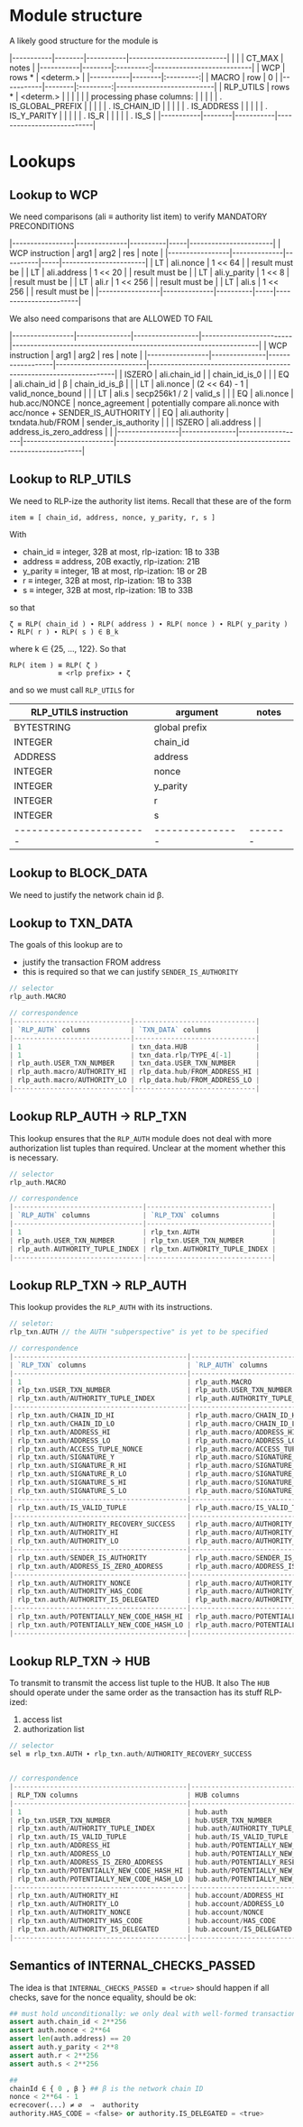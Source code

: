 # Module structure

A likely good structure for the module is

|-----------|--------|-----------|---------------------------|
|           |        |   CT_MAX  | notes                     |
|-----------|--------|:---------:|---------------------------|
| WCP       | rows * | <determ.> |
|-----------|--------|:---------:|
| MACRO     | row    |     0     |
|-----------|--------|:---------:|---------------------------|
| RLP_UTILS | rows * | <determ.> |                           |
|           |        |           | processing phase columns: |
|           |        |           | .   IS_GLOBAL_PREFIX      |
|           |        |           | .   IS_CHAIN_ID           |
|           |        |           | .   IS_ADDRESS            |
|           |        |           | .   IS_Y_PARITY           |
|           |        |           | .   IS_R                  |
|           |        |           | .   IS_S                  |
|-----------|--------|-----------|---------------------------|

# Lookups

## Lookup to WCP

We need comparisons (ali ≡ authority list item) to verify MANDATORY PRECONDITIONS

|-----------------|--------------|----------|-----|-----------------------|
| WCP instruction | arg1         | arg2     | res | note                  |
|-----------------|--------------|----------|-----|-----------------------|
| LT              | ali.nonce    | 1 << 64  |     | result must be <true> |
| LT              | ali.address  | 1 << 20  |     | result must be <true> |
| LT              | ali.y_parity | 1 << 8   |     | result must be <true> |
| LT              | ali.r        | 1 << 256 |     | result must be <true> |
| LT              | ali.s        | 1 << 256 |     | result must be <true> |
|-----------------|--------------|----------|-----|-----------------------|


We also need comparisons that are ALLOWED TO FAIL

|-----------------|---------------|------------------|-------------------------|--------------------------------------------------------------------|
| WCP instruction | arg1          | arg2             | res                     | note                                                               |
|-----------------|---------------|------------------|-------------------------|--------------------------------------------------------------------|
| ISZERO          | ali.chain_id  |                  | chain_id_is_0           |                                                                    |
| EQ              | ali.chain_id  | β                | chain_id_is_β           |                                                                    |
| LT              | ali.nonce     | (2 << 64) - 1    | valid_nonce_bound       |                                                                    |
| LT              | ali.s         | secp256k1 / 2    | valid_s                 |                                                                    |
| EQ              | ali.nonce     | hub.acc/NONCE    | nonce_agreement         | potentially compare ali.nonce with acc/nonce + SENDER_IS_AUTHORITY |
| EQ              | ali.authority | txndata.hub/FROM | sender_is_authority     |                                                                    |
| ISZERO          | ali.address   |                  | address_is_zero_address |                                                                    |
|-----------------|---------------|------------------|-------------------------|--------------------------------------------------------------------|


## Lookup to RLP_UTILS

We need to RLP-ize the authority list items. Recall that these are of the form

    item ≡ [ chain_id, address, nonce, y_parity, r, s ]

With
- chain_id ≡ integer, 32B at most, rlp-ization: 1B to 33B
- address  ≡ address, 20B exactly, rlp-ization: 21B
- y_parity ≡ integer,  1B at most, rlp-ization: 1B or 2B
- r        ≡ integer, 32B at most, rlp-ization: 1B to 33B
- s        ≡ integer, 32B at most, rlp-ization: 1B to 33B

so that

    ζ ≡ RLP( chain_id ) ∙ RLP( address ) ∙ RLP( nonce ) ∙ RLP( y_parity ) ∙ RLP( r ) ∙ RLP( s ) ∈ B_k

where k ∈ {25, ..., 122}. So that

    RLP( item ) ≡ RLP( ζ )
                ≡ <rlp prefix> ∙ ζ

and so we must call `RLP_UTILS` for

| RLP_UTILS instruction | argument      | notes |
|-----------------------|---------------|-------|
| BYTESTRING            | global prefix |       |
| INTEGER               | chain_id      |       |
| ADDRESS               | address       |       |
| INTEGER               | nonce         |       |
| INTEGER               | y_parity      |       |
| INTEGER               | r             |       |
| INTEGER               | s             |       |
|-----------------------|---------------|-------|

## Lookup to BLOCK_DATA

We need to justify the network chain id β.

## Lookup to TXN_DATA

The goals of this lookup are to
- justify the transaction FROM address
- this is required so that we can justify `SENDER_IS_AUTHORITY`

```go
// selector
rlp_auth.MACRO 

// correspondence
|-----------------------------|------------------------------|
| `RLP_AUTH` columns          | `TXN_DATA` columns           |
|-----------------------------|------------------------------|
| 1                           | txn_data.HUB                 |
| 1                           | txn_data.rlp/TYPE_4[-1]      |
| rlp_auth.USER_TXN_NUMBER    | txn_data.USER_TXN_NUMBER     |
| rlp_auth.macro/AUTHORITY_HI | rlp_data.hub/FROM_ADDRESS_HI |
| rlp_auth.macro/AUTHORITY_LO | rlp_data.hub/FROM_ADDRESS_LO |
|-----------------------------|------------------------------|
```

## Lookup RLP_AUTH → RLP_TXN

This lookup ensures that the `RLP_AUTH` module does not deal with more authorization list tuples than required.
Unclear at the moment whether this is necessary.

```go
// selector
rlp_auth.MACRO 

// correspondence
|--------------------------------|-------------------------------|
| `RLP_AUTH` columns             | `RLP_TXN` columns             |
|--------------------------------|-------------------------------|
| 1                              | rlp_txn.AUTH                  |
| rlp_auth.USER_TXN_NUMBER       | rlp_txn.USER_TXN_NUMBER       |
| rlp_auth.AUTHORITY_TUPLE_INDEX | rlp_txn.AUTHORITY_TUPLE_INDEX |
|--------------------------------|-------------------------------|
```

## Lookup RLP_TXN → RLP_AUTH

This lookup provides the `RLP_AUTH` with its instructions.

```go
// seletor:
rlp_txn.AUTH // the AUTH "subperspective" is yet to be specified

// correspondence
|-------------------------------------------|---------------------------------------------|------------------------------|
| `RLP_TXN` columns                         | `RLP_AUTH` columns                          | notes                        |
|-------------------------------------------|---------------------------------------------|------------------------------|
| 1                                         | rlp_auth.MACRO                              |                              |
| rlp_txn.USER_TXN_NUMBER                   | rlp_auth.USER_TXN_NUMBER                    |                              |
| rlp_txn.auth/AUTHORITY_TUPLE_INDEX        | rlp_auth.AUTHORITY_TUPLE_INDEX              |                              |
|-------------------------------------------|---------------------------------------------|------------------------------|
| rlp_txn.auth/CHAIN_ID_HI                  | rlp_auth.macro/CHAIN_ID_HI                  | raw data from the            |
| rlp_txn.auth/CHAIN_ID_LO                  | rlp_auth.macro/CHAIN_ID_LO                  | authorization list           |
| rlp_txn.auth/ADDRESS_HI                   | rlp_auth.macro/ADDRESS_HI                   |                              |
| rlp_txn.auth/ADDRESS_LO                   | rlp_auth.macro/ADDRESS_LO                   |                              |
| rlp_txn.auth/ACCESS_TUPLE_NONCE           | rlp_auth.macro/ACCESS_TUPLE_NONCE           |                              |
| rlp_txn.auth/SIGNATURE_Y                  | rlp_auth.macro/SIGNATURE_Y                  |                              |
| rlp_txn.auth/SIGNATURE_R_HI               | rlp_auth.macro/SIGNATURE_R_HI               |                              |
| rlp_txn.auth/SIGNATURE_R_LO               | rlp_auth.macro/SIGNATURE_R_LO               |                              |
| rlp_txn.auth/SIGNATURE_S_HI               | rlp_auth.macro/SIGNATURE_S_HI               |                              |
| rlp_txn.auth/SIGNATURE_S_LO               | rlp_auth.macro/SIGNATURE_S_LO               |                              |
|-------------------------------------------|---------------------------------------------|------------------------------|
| rlp_txn.auth/IS_VALID_TUPLE               | rlp_auth.macro/IS_VALID_TUPLE               |                              |
|-------------------------------------------|---------------------------------------------|------------------------------|
| rlp_txn.auth/AUTHORITY_RECOVERY_SUCCESS   | rlp_auth.macro/AUTHORITY_RECOVERY_SUCCESS   |                              |
| rlp_txn.auth/AUTHORITY_HI                 | rlp_auth.macro/AUTHORITY_HI                 |                              |
| rlp_txn.auth/AUTHORITY_LO                 | rlp_auth.macro/AUTHORITY_LO                 |                              |
|-------------------------------------------|---------------------------------------------|------------------------------|
| rlp_txn.auth/SENDER_IS_AUTHORITY          | rlp_auth.macro/SENDER_IS_AUTHORITY          |                              |
| rlp_txn.auth/ADDRESS_IS_ZERO_ADDRESS      | rlp_auth.macro/ADDRESS_IS_ZERO_ADDRESS      |                              |
|-------------------------------------------|---------------------------------------------|------------------------------|
| rlp_txn.auth/AUTHORITY_NONCE              | rlp_auth.macro/AUTHORITY_NONCE              | read from the HUB            |
| rlp_txn.auth/AUTHORITY_HAS_CODE           | rlp_auth.macro/AUTHORITY_HAS_CODE           | read from the HUB            |
| rlp_txn.auth/AUTHORITY_IS_DELEGATED       | rlp_auth.macro/AUTHORITY_IS_DELEGATED       | read from the HUB            |
|-------------------------------------------|---------------------------------------------|------------------------------|
| rlp_txn.auth/POTENTIALLY_NEW_CODE_HASH_HI | rlp_auth.macro/POTENTIALLY_NEW_CODE_HASH_HI | either empty code hash       |
| rlp_txn.auth/POTENTIALLY_NEW_CODE_HASH_LO | rlp_auth.macro/POTENTIALLY_NEW_CODE_HASH_LO | or KEC( ef0100 ∙ <address> ) |
|-------------------------------------------|---------------------------------------------|------------------------------|
```

## Lookup RLP_TXN -> HUB

To transmit to transmit the access list tuple to the HUB. It also
The `HUB` should operate under the same order as the transaction has its stuff RLP-ized:
1. access list
2. authorization list

```go
// selector
sel ≡ rlp_txn.AUTH ∙ rlp_txn.auth/AUTHORITY_RECOVERY_SUCCESS


// correspondence
|-------------------------------------------|------------------------------------------------|-------------------------------------------------------|
| RLP_TXN columns                           | HUB columns                                    | notes                                                 |
|-------------------------------------------|------------------------------------------------|-------------------------------------------------------|
| 1                                         | hub.auth                                       |                                                       |
| rlp_txn.USER_TXN_NUMBER                   | hub.USER_TXN_NUMBER                            |                                                       |
| rlp_txn.auth/AUTHORITY_TUPLE_INDEX        | hub.auth/AUTHORITY_TUPLE_INDEX                 |                                                       |
| rlp_txn.auth/IS_VALID_TUPLE               | hub.auth/IS_VALID_TUPLE                        | used to decide whether to do something or not         |
| rlp_txn.auth/ADDRESS_HI                   | hub.auth/POTENTIALLY_NEW_DELEGATION_ADDRESS_HI | hub.account/DELEGATION_ADDRESS_HI_NEW will also exist |
| rlp_txn.auth/ADDRESS_LO                   | hub.auth/POTENTIALLY_NEW_DELEGATION_ADDRESS_LO | hub.account/DELEGATION_ADDRESS_LO_NEW                 |
| rlp_txn.auth/ADDRESS_IS_ZERO_ADDRESS      | hub.auth/POTENTIALLY_RESET_DELEGATION          |                                                       |
| rlp_txn.auth/POTENTIALLY_NEW_CODE_HASH_HI | hub.auth/POTENTIALLY_NEW_CODE_HASH_HI          | new columns: place where to write potential updated   |
| rlp_txn.auth/POTENTIALLY_NEW_CODE_HASH_LO | hub.auth/POTENTIALLY_NEW_CODE_HASH_LO          | code hash                                             |
|-------------------------------------------|------------------------------------------------|-------------------------------------------------------|
| rlp_txn.auth/AUTHORITY_HI                 | hub.account/ADDRESS_HI                         |                                                       |
| rlp_txn.auth/AUTHORITY_LO                 | hub.account/ADDRESS_LO                         |                                                       |
| rlp_txn.auth/AUTHORITY_NONCE              | hub.account/NONCE                              |                                                       |
| rlp_txn.auth/AUTHORITY_HAS_CODE           | hub.account/HAS_CODE                           |                                                       |
| rlp_txn.auth/AUTHORITY_IS_DELEGATED       | hub.account/IS_DELEGATED                       | hub.account/IS_DELEGATED_NEW will also exist          |
|-------------------------------------------|------------------------------------------------|-------------------------------------------------------|
```

## Semantics of INTERNAL_CHECKS_PASSED

The idea is that `INTERNAL_CHECKS_PASSED ≡ <true>` should happen if all checks, save for the nonce equality, should be ok:
```python
## must hold unconditionally: we only deal with well-formed transactions
assert auth.chain_id < 2**256
assert auth.nonce < 2**64
assert len(auth.address) == 20
assert auth.y_parity < 2**8
assert auth.r < 2**256
assert auth.s < 2**256

##
chainId ∈ { 0 , β } ## β is the network chain ID
nonce < 2**64 - 1
ecrecover(...) ≠ ∅  ⇒  authority
authority.HAS_CODE = <false> or authority.IS_DELEGATED = <true>
```
